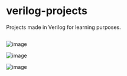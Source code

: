 # verilog-projects
Projects made in Verilog for learning purposes.

## 
![image](https://user-images.githubusercontent.com/76390138/177012777-8e552f95-039f-4c4c-a5f0-20ce2753d01e.png)

![image](https://user-images.githubusercontent.com/76390138/177031416-f5f6342d-f73c-42e6-aeb0-d38ac96dc132.png)

![image](https://user-images.githubusercontent.com/76390138/177162912-846d5487-f338-4ff8-9ea5-d459fd17bced.png)
